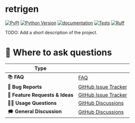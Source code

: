 # retrigen


[![PyPI](https://img.shields.io/pypi/v/retrigen.svg)][pypi status]
[![Python Version](https://img.shields.io/pypi/pyversions/retrigen)][pypi status]
[![documentation](https://github.com/jalkestrup/retrigen/actions/workflows/documentation.yml/badge.svg)][documentation]
[![Tests](https://github.com/jalkestrup/retrigen/actions/workflows/tests.yml/badge.svg)][tests]
[![Ruff](https://img.shields.io/endpoint?url=https://raw.githubusercontent.com/astral-sh/ruff/main/assets/badge/v2.json)]([ruff])


[pypi status]: https://pypi.org/project/retrigen/
[documentation]: https://jalkestrup.github.io/retrigen/
[tests]: https://github.com/jalkestrup/retrigen/actions?workflow=Tests
[ruff]: https://github.com/astral-sh/ruff


<!-- start short-description -->

TODO: Add a short description of the project.

<!-- end short-description -->



# 💬 Where to ask questions

| Type                           |                        |
| ------------------------------ | ---------------------- |
| 📚 **FAQ**                      | [FAQ]                  |
| 🚨 **Bug Reports**              | [GitHub Issue Tracker] |
| 🎁 **Feature Requests & Ideas** | [GitHub Issue Tracker] |
| 👩‍💻 **Usage Questions**          | [GitHub Discussions]   |
| 🗯 **General Discussion**       | [GitHub Discussions]   |

[Installation]: https://jalkestrup.github.io/retrigen/installation.html
[Tutorials]: https://jalkestrup.github.io/retrigen/tutorials.html
[API Reference]: https://jalkestrup.github.io/retrigen/references.html
[FAQ]: https://jalkestrup.github.io/retrigen/faq.html
[github issue tracker]: https://github.com/jalkestrup/retrigen/issues
[github discussions]: https://github.com/jalkestrup/retrigen/discussions



